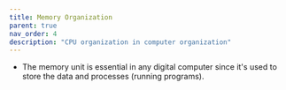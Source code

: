 ```yaml
---
title: Memory Organization
parent: true
nav_order: 4
description: "CPU organization in computer organization"
---
```


- The memory unit is essential in any digital computer since it's used to store the data and processes (running programs).